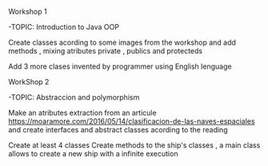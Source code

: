 Workshop 1

-TOPIC:
Introduction to Java OOP

Create classes acording to some images from the workshop and add methods , mixing atributes private , publics and protecteds

Add 3 more clases invented by programmer using English lenguage




WorkShop 2

-TOPIC:
Abstraccion and polymorphism

Make an atributes extraction from an articule https://moaramore.com/2016/05/14/clasificacion-de-las-naves-espaciales and create interfaces and abstract classes acording to the reading

Create at least 4 classes
Create methods to the ship's classes , a main class allows to create a new ship with a infinite execution


